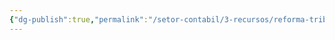 ```yaml
---
{"dg-publish":true,"permalink":"/setor-contabil/3-recursos/reforma-tributaria/simples-nacional-na-reforma-tributaria/","dgPassFrontmatter":true,"created":"2025-08-19T21:25:38.167-03:00","updated":"2025-08-19T21:25:59.019-03:00"}
---
```


